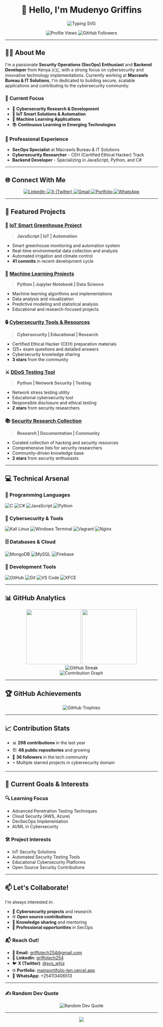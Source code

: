 <div align="center">
  <h1>👋 Hello, I'm Mudenyo Griffins</h1>
</div>

<div align="center">
  <img src="https://readme-typing-svg.herokuapp.com?font=Fira+Code&size=28&duration=4000&pause=1000&color=00F7FF&center=true&vCenter=true&width=600&lines=SecOps+Enthusiast;Cybersecurity+Professional;Backend+Developer;Always+Learning+%26+Growing" alt="Typing SVG" />
</div>

<p align="center">
  <img src="https://komarev.com/ghpvc/?username=TechGriffo254&label=Profile%20views&color=0e75b6&style=flat" alt="Profile Views" />
  <img src="https://img.shields.io/github/followers/TechGriffo254?label=Followers&style=social" alt="GitHub Followers" />
</p>

---

## 🧑‍💻 About Me

I'm a passionate **Security Operations (SecOps) Enthusiast** and **Backend Developer** from Kenya 🇰🇪, with a strong focus on cybersecurity and innovative technology implementations. Currently working at **Macrawls Bureau & IT Solutions**, I'm dedicated to building secure, scalable applications and contributing to the cybersecurity community.

### 🎯 Current Focus
- 🔐 **Cybersecurity Research & Development**
- 🌱 **IoT Smart Solutions & Automation**
- 🧠 **Machine Learning Applications**
- 📚 **Continuous Learning in Emerging Technologies**

### 💼 Professional Experience

- **SecOps Specialist** at Macrawls Bureau & IT Solutions
- **Cybersecurity Researcher** - CEH (Certified Ethical Hacker) Track
- **Backend Developer** - Specializing in JavaScript, Python, and C#

---

## 🌐 Connect With Me

<p align="center">
  <a href="https://linkedin.com/in/griffotech254">
    <img src="https://img.shields.io/badge/LinkedIn-%230077B5.svg?style=for-the-badge&logo=linkedin&logoColor=white" alt="LinkedIn"/>
  </a>
  <a href="https://x.com/sys_whiz">
    <img src="https://img.shields.io/badge/X-000000.svg?style=for-the-badge&logo=X&logoColor=white" alt="X (Twitter)"/>
  </a>
  <a href="mailto:griffotech254@gmail.com">
    <img src="https://img.shields.io/badge/Gmail-D14836?style=for-the-badge&logo=gmail&logoColor=white" alt="Gmail"/>
  </a>
  <a href="https://mainportifolio-ten.vercel.app/">
    <img src="https://img.shields.io/badge/Portfolio-FF5722?style=for-the-badge&logo=google-chrome&logoColor=white" alt="Portfolio"/>
  </a>
  <a href="https://wa.me/+254113406513">
    <img src="https://img.shields.io/badge/WhatsApp-25D366?style=for-the-badge&logo=whatsapp&logoColor=white" alt="WhatsApp"/>
  </a>
</p>

---

## 🚀 Featured Projects

### 🌱 [IoT Smart Greenhouse Project](https://github.com/TechGriffo254/IotSmartGreenHouseProject)
> **JavaScript | IoT | Automation**

- Smart greenhouse monitoring and automation system
- Real-time environmental data collection and analysis
- Automated irrigation and climate control
- **41 commits** in recent development cycle

### 🤖 [Machine Learning Projects](https://github.com/TechGriffo254/ML)
> **Python | Jupyter Notebook | Data Science**

- Machine learning algorithms and implementations
- Data analysis and visualization
- Predictive modeling and statistical analysis
- Educational and research-focused projects

### 🔒 [Cybersecurity Tools & Resources](https://github.com/TechGriffo254/CEH-Exam-Questions)
> **Cybersecurity | Educational | Research**
- Certified Ethical Hacker (CEH) preparation materials
- 125+ exam questions and detailed answers
- Cybersecurity knowledge sharing
- **3 stars** from the community

### ⚔️ [DDoS Testing Tool](https://github.com/TechGriffo254/DDOS_Tool)
> **Python | Network Security | Testing**
- Network stress testing utility
- Educational cybersecurity tool
- Responsible disclosure and ethical testing
- **2 stars** from security researchers

### 📚 [Security Research Collection](https://github.com/TechGriffo254/Awesome-Hacking)
> **Research | Documentation | Community**
- Curated collection of hacking and security resources
- Comprehensive lists for security researchers
- Community-driven knowledge base
- **2 stars** from security enthusiasts

---

## 💻 Technical Arsenal

### 🔧 Programming Languages
![C](https://img.shields.io/badge/C-%2300599C.svg?style=for-the-badge&logo=c&logoColor=white)
![C#](https://img.shields.io/badge/C%23-%23239120.svg?style=for-the-badge&logo=csharp&logoColor=white)
![JavaScript](https://img.shields.io/badge/JavaScript-%23323330.svg?style=for-the-badge&logo=javascript&logoColor=%23F7DF1E)
![Python](https://img.shields.io/badge/Python-3776AB?style=for-the-badge&logo=python&logoColor=white)

### 🔐 Cybersecurity & Tools
![Kali Linux](https://img.shields.io/badge/Kali_Linux-557C94?style=for-the-badge&logo=kali-linux&logoColor=white)
![Windows Terminal](https://img.shields.io/badge/Windows%20Terminal-%234D4D4D.svg?style=for-the-badge&logo=windows-terminal&logoColor=white)
![Vagrant](https://img.shields.io/badge/Vagrant-%231563FF.svg?style=for-the-badge&logo=vagrant&logoColor=white)
![Nginx](https://img.shields.io/badge/Nginx-%23009639.svg?style=for-the-badge&logo=nginx&logoColor=white)

### 🗄️ Databases & Cloud
![MongoDB](https://img.shields.io/badge/MongoDB-%234ea94b.svg?style=for-the-badge&logo=mongodb&logoColor=white)
![MySQL](https://img.shields.io/badge/MySQL-4479A1.svg?style=for-the-badge&logo=mysql&logoColor=white)
![Firebase](https://img.shields.io/badge/Firebase-%23039BE5.svg?style=for-the-badge&logo=firebase)

### 🔨 Development Tools
![GitHub](https://img.shields.io/badge/GitHub-%23121011.svg?style=for-the-badge&logo=github&logoColor=white)
![Git](https://img.shields.io/badge/Git-F05032?style=for-the-badge&logo=git&logoColor=white)
![VS Code](https://img.shields.io/badge/VS%20Code-007ACC?style=for-the-badge&logo=visual-studio-code&logoColor=white)
![XFCE](https://img.shields.io/badge/XFCE-%232284F2.svg?style=for-the-badge&logo=xfce&logoColor=white)

---

## 📊 GitHub Analytics

<div align="center">
  <img height="180em" src="https://github-readme-stats.vercel.app/api?username=TechGriffo254&show_icons=true&theme=radical&include_all_commits=true&count_private=true&hide_border=true"/>
  <img height="180em" src="https://github-readme-stats.vercel.app/api/top-langs/?username=TechGriffo254&layout=compact&theme=radical&hide_border=true"/>
</div>

<div align="center">
  <img src="https://github-readme-streak-stats.herokuapp.com/?user=TechGriffo254&theme=radical&hide_border=true" alt="GitHub Streak"/>
</div>

<div align="center">
  <img src="https://github-readme-activity-graph.vercel.app/graph?username=TechGriffo254&theme=react-dark&hide_border=true&area=true" alt="Contribution Graph"/>
</div>

---

## 🏆 GitHub Achievements

<div align="center">
  <img src="https://github-profile-trophy.vercel.app/?username=TechGriffo254&theme=radical&no-frame=true&no-bg=false&margin-w=4&column=7" alt="GitHub Trophies"/>
</div>

---

## 📈 Contribution Stats

- 📊 **298 contributions** in the last year
- 🏗️ **48 public repositories** and growing
- 👥 **36 followers** in the tech community
- ⭐ Multiple starred projects in cybersecurity domain

---

## 🎯 Current Goals & Interests

### 🔍 Learning Focus
- Advanced Penetration Testing Techniques
- Cloud Security (AWS, Azure)
- DevSecOps Implementation
- AI/ML in Cybersecurity

### 🛠️ Project Interests
- IoT Security Solutions
- Automated Security Testing Tools
- Educational Cybersecurity Platforms
- Open Source Security Contributions

---



## 📫 Let's Collaborate!

I'm always interested in:
- 🔐 **Cybersecurity projects** and research
- 🌐 **Open source contributions**
- 🤝 **Knowledge sharing** and mentoring
- 💼 **Professional opportunities** in SecOps

### 📬 Reach Out!
- 📧 **Email**: griffotech254@gmail.com
- 💼 **LinkedIn**: [griffotech254](https://linkedin.com/in/griffotech254)
- 🐦 **X (Twitter)**: [@sys_whiz](https://x.com/sys_whiz)
- 🌐 **Portfolio**: [mainportifolio-ten.vercel.app](https://mainportifolio-ten.vercel.app/)
- 📱 **WhatsApp**: +254113406513

---

### ✍️ Random Dev Quote
<div align="center">
  <img src="https://quotes-github-readme.vercel.app/api?type=horizontal&theme=radical" alt="Random Dev Quote"/>
</div>

---

<div align="center">
  <img src="https://capsule-render.vercel.app/api?type=waving&color=gradient&height=100&section=footer&text=Thanks%20for%20visiting!&fontSize=16&fontColor=fff&animation=twinkling&fontAlignY=75"/>
</div>

<!-- Profile README created with ❤️ by Mudenyo Griffins -->

